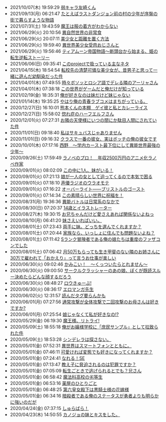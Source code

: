 - 2021/10/07(木) 19:59:29 [弱キャラ友崎くん](https://scrapbox.io/sta/弱キャラ友崎くん)
- 2021/09/13(月) 06:21:47 [たとえばラストダンジョン前の村の少年が序盤の街で暮らすような物語](https://scrapbox.io/sta/たとえばラストダンジョン前の村の少年が序盤の街で暮らすような物語)
- 2021/07/31(土) 19:43:59 [魔王は服の着方がわからない](https://scrapbox.io/sta/魔王は服の着方がわからない)
- 2021/06/29(火) 20:10:56 [異自然世界の非常食](https://scrapbox.io/sta/異自然世界の非常食)
- 2021/06/29(火) 20:07:11 [美少女と距離を置く方法](https://scrapbox.io/sta/美少女と距離を置く方法)
- 2021/06/29(火) 19:59:40 [異世界美少女受肉おじさんと](https://scrapbox.io/sta/異世界美少女受肉おじさんと)
- 2021/06/29(火) 19:56:46 [ティアムーン帝国物語～断頭台から始まる、姫の転生逆転ストーリー](https://scrapbox.io/sta/ティアムーン帝国物語～断頭台から始まる、姫の転生逆転ストーリー)
- 2021/06/06(日) 09:35:41 [このprojectで扱っている主なネタ](https://scrapbox.io/sta/このprojectで扱っている主なネタ)
- 2021/04/15(木) 18:54:54 [転校先の清楚可憐な美少女が、昔男子と思って一緒に遊んだ幼馴染だった件](https://scrapbox.io/sta/転校先の清楚可憐な美少女が、昔男子と思って一緒に遊んだ幼馴染だった件)
- 2021/04/01(木) 07:49:55 [時々ボソッとロシア語でデレる隣のアーリャさん](https://scrapbox.io/sta/時々ボソッとロシア語でデレる隣のアーリャさん)
- 2021/04/01(木) 07:38:18 [この世界がゲームだと俺だけが知っている](https://scrapbox.io/sta/この世界がゲームだと俺だけが知っている)
- 2021/02/19(金) 18:35:31 [俺が好きなのは妹だけど妹じゃない](https://scrapbox.io/sta/俺が好きなのは妹だけど妹じゃない)
- 2021/01/14(木) 19:35:25 [やはり俺の青春ラブコメはまちがっている。](https://scrapbox.io/sta/やはり俺の青春ラブコメはまちがっている。)
- 2020/12/27(日) 16:10:01 [熊本くんの本棚　ゲイ彼と私とカレーライス](https://scrapbox.io/sta/熊本くんの本棚　ゲイ彼と私とカレーライス)
- 2020/12/27(日) 15:58:02 [惚れ症のハーフエルフさん](https://scrapbox.io/sta/惚れ症のハーフエルフさん)
- 2020/12/01(火) 07:27:31 [お隣の天使様にいつの間にか駄目人間にされていた件](https://scrapbox.io/sta/お隣の天使様にいつの間にか駄目人間にされていた件)
- 2020/11/01(日) 09:18:40 [私はサキュバスじゃありません](https://scrapbox.io/sta/私はサキュバスじゃありません)
- 2020/11/01(日) 09:16:32 [クラスで一番の彼女、実はボッチの俺の彼女です](https://scrapbox.io/sta/クラスで一番の彼女、実はボッチの俺の彼女です)
- 2020/10/01(木) 07:17:16 [西野　～学内カースト最下位にして異能世界最強の少年～](https://scrapbox.io/sta/西野　～学内カースト最下位にして異能世界最強の少年～)
- 2020/09/26(土) 17:59:49 [ラノベのプロ！　年収2500万円のアニメ化ラノベ作家](https://scrapbox.io/sta/ラノベのプロ！　年収2500万円のアニメ化ラノベ作家)
- 2020/09/01(火) 08:02:09 [この中に1人、妹がいる！](https://scrapbox.io/sta/この中に1人、妹がいる！)
- 2020/09/01(火) 07:21:13 [娘が一人の女として迫ってくるので本気で困る](https://scrapbox.io/sta/娘が一人の女として迫ってくるので本気で困る)
- 2020/09/01(火) 07:18:10 [声優ラジオのウラオモテ](https://scrapbox.io/sta/声優ラジオのウラオモテ)
- 2020/09/01(火) 07:16:22 [オーバーライト――ブリストルのゴースト](https://scrapbox.io/sta/オーバーライト――ブリストルのゴースト)
- 2020/09/01(火) 07:14:34 [この素晴らしい世界に祝福を！](https://scrapbox.io/sta/この素晴らしい世界に祝福を！)
- 2020/08/31(月) 19:36:36 [異能バトルは日常系のなかで](https://scrapbox.io/sta/異能バトルは日常系のなかで)
- 2020/08/30(日) 07:20:37 [14歳とイラストレーター](https://scrapbox.io/sta/14歳とイラストレーター)
- 2020/08/27(木) 19:30:15 [お兄ちゃんだけど愛さえあれば関係ないよねっ](https://scrapbox.io/sta/お兄ちゃんだけど愛さえあれば関係ないよねっ)
- 2020/08/10(月) 06:41:20 [妹さえいればいい。](https://scrapbox.io/sta/妹さえいればいい。)
- 2020/08/01(土) 07:23:43 [両手に妹。どっちを選んでくれますか？](https://scrapbox.io/sta/両手に妹。どっちを選んでくれますか？)
- 2020/08/01(土) 07:20:44 [家族なら、いっしょに住んでも問題ないよね？](https://scrapbox.io/sta/家族なら、いっしょに住んでも問題ないよね？)
- 2020/08/01(土) 07:11:42 [Sランク冒険者である俺の娘たちは重度のファザコンでした](https://scrapbox.io/sta/Sランク冒険者である俺の娘たちは重度のファザコンでした)
- 2020/08/01(土) 07:06:42 [月50万もらっても生き甲斐のない隣のお姉さんに30万で雇われて「おかえり」って言うお仕事が楽しい](https://scrapbox.io/sta/月50万もらっても生き甲斐のない隣のお姉さんに30万で雇われて「おかえり」って言うお仕事が楽しい)
- 2020/06/30(火) 09:02:46 [かみこい！　～くっついたらとれません～](https://scrapbox.io/sta/かみこい！　～くっついたらとれません～)
- 2020/06/30(火) 09:00:50 [サークルクラッシャーのあの娘、ぼくが既読スルー決めたらどんな顔するだろう](https://scrapbox.io/sta/サークルクラッシャーのあの娘、ぼくが既読スルー決めたらどんな顔するだろう)
- 2020/06/30(火) 08:48:27 [ロウきゅーぶ!](https://scrapbox.io/sta/ロウきゅーぶ!)
- 2020/06/30(火) 08:36:17 [エロマンガ先生](https://scrapbox.io/sta/エロマンガ先生)
- 2020/06/02(火) 12:31:57 [読んだタグ要らんかも](https://scrapbox.io/sta/読んだタグ要らんかも)
- 2020/06/01(月) 07:27:56 [通常攻撃が全体攻撃で二回攻撃のお母さんは好きですか?](https://scrapbox.io/sta/通常攻撃が全体攻撃で二回攻撃のお母さんは好きですか?)
- 2020/06/01(月) 07:25:54 [娘じゃなくて私が好きなの!?](https://scrapbox.io/sta/娘じゃなくて私が好きなの!?)
- 2020/05/29(金) 06:19:30 [魔王様、リトライ!](https://scrapbox.io/sta/魔王様、リトライ!)
- 2020/05/09(土) 18:55:18 [俺がお嬢様学校に「庶民サンプル」として拉致られた件](https://scrapbox.io/sta/俺がお嬢様学校に「庶民サンプル」として拉致られた件)
- 2020/05/09(土) 18:53:28 [シンデレラは探さない。](https://scrapbox.io/sta/シンデレラは探さない。)
- 2020/05/01(金) 07:52:31 [異世界はスマートフォンとともに。](https://scrapbox.io/sta/異世界はスマートフォンとともに。)
- 2020/05/01(金) 07:46:11 [可愛ければ変態でも好きになってくれますか？](https://scrapbox.io/sta/可愛ければ変態でも好きになってくれますか？)
- 2020/05/01(金) 07:24:41 [なれる！SE](https://scrapbox.io/sta/なれる！SE)
- 2020/05/01(金) 07:13:47 [教え子に脅迫されるのは犯罪ですか？](https://scrapbox.io/sta/教え子に脅迫されるのは犯罪ですか？)
- 2020/05/01(金) 07:05:09 [転生ごときで逃げられるとでも？兄さん](https://scrapbox.io/sta/転生ごときで逃げられるとでも？兄さん)
- 2020/05/01(金) 06:58:42 [魔法科高校の劣等生](https://scrapbox.io/sta/魔法科高校の劣等生)
- 2020/05/01(金) 06:53:16 [薬屋のひとりごと](https://scrapbox.io/sta/薬屋のひとりごと)
- 2020/05/01(金) 06:48:25 [第六皇女殿下は黒騎士様の花嫁様](https://scrapbox.io/sta/第六皇女殿下は黒騎士様の花嫁様)
- 2020/05/01(金) 06:34:16 [暗殺者である俺のステータスが勇者よりも明らかに強いのだが](https://scrapbox.io/sta/暗殺者である俺のステータスが勇者よりも明らかに強いのだが)
- 2020/04/24(金) 07:37:15 [しゅらばら！](https://scrapbox.io/sta/しゅらばら！)
- 2020/04/23(木) 14:50:55 [カノジョの妹とキスをした。](https://scrapbox.io/sta/カノジョの妹とキスをした。)
